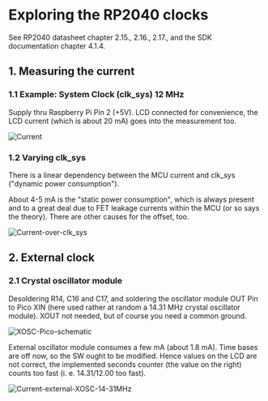 # Exploring the RP2040 clocks

See RP2040 datasheet chapter 2.15., 2.16., 2.17., and the SDK documentation chapter 4.1.4.

## 1. Measuring the current 

### 1.1 Example: System Clock (clk_sys) 12 MHz

Supply thru Raspberry Pi Pin 2 (+5V). LCD connected for convenience, the LCD current (which is about 20 mA) goes into the measurement too.

![Current](https://github.com/Florian-Wilhelm/Raspberry-Pi/assets/77980708/4b91a263-de49-49b2-8b87-8083b41b6474)

### 1.2 Varying clk_sys

There is a linear dependency between the MCU current and clk_sys ("dynamic power consumption"). 

About 4-5 mA is the "static power consumption", which is always present and to a great deal due to FET leakage currents within the MCU (or so says the theory). There are other causes for the offset, too.

![Current-over-clk_sys](https://github.com/Florian-Wilhelm/Raspberry-Pi/assets/77980708/1136ca16-1971-4c13-b5f3-f4026da0bb4b)

## 2. External clock 

### 2.1 Crystal oscillator module

Desoldering R14, C16 and C17, and soldering the oscillator module OUT Pin to Pico XIN (here used rather at random a 14.31 MHz crystal oscillator module). XOUT not needed, but of course you need a common ground.

![XOSC-Pico-schematic](https://github.com/user-attachments/assets/e26b8412-464c-45ad-a165-2a458a1e6717)

External oscillator module consumes a few mA (about 1.8 mA). 
Time bases are off now, so the SW ought to be modified. Hence values on the LCD are not correct, the implemented seconds counter (the value on the right) counts too fast (i. e. 14.31/12.00 too fast).

![Current-external-XOSC-14-31MHz](https://github.com/Florian-Wilhelm/Raspberry-Pi/assets/77980708/988c4feb-8c54-445c-bd63-ad66318ac39c)


